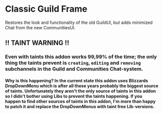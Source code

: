 # Classic Guild Frame

Restores the look and functionality of the old GuildUI, but adds minimized Chat from the new CommunitiesUI.

## !! TAINT WARNING !!
### Even with taints this addon works 99,99% of the time; the only thing the taints prevent is `creating`, `editing` and `removing` subchannels in the Guild and Communities Chat-system.
#### **Why is this happening?** In the current state this addon uses Blizzards DropDownMenu which is after all these years probably the biggest source of taints. Unfortunately they aren't the only source of taints in this addon so I didn't bother using Libs to prevent the taints happening. If you happen to find other sources of taints in this addon, I'm more than happy to patch it and replace the DropDownMenus with taint free Lib-versions.
